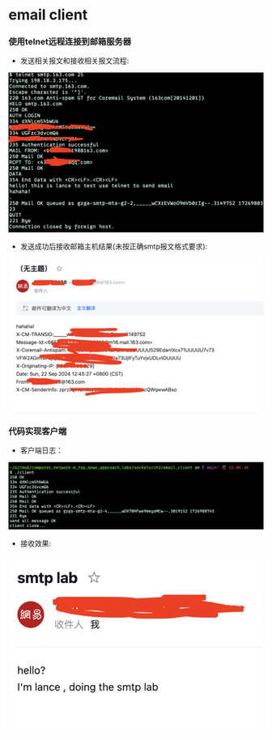 # email client

### 使用telnet远程连接到邮箱服务器

- 发送相关报文和接收相关报文流程:

![p1](./image/1.png)

- 发送成功后接收邮箱主机结果(未按正确smtp报文格式要求):

![p2](./image/2.png)


### 代码实现客户端

- 客户端日志：

![p3](./image/3.png)

- 接收效果:

![p4](./image/4.png)
